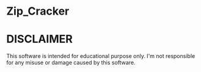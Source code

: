# Zip_Cracker

# DISCLAIMER
This software is intended for educational purpose only. I'm not responsible for any misuse or damage caused by this software.

